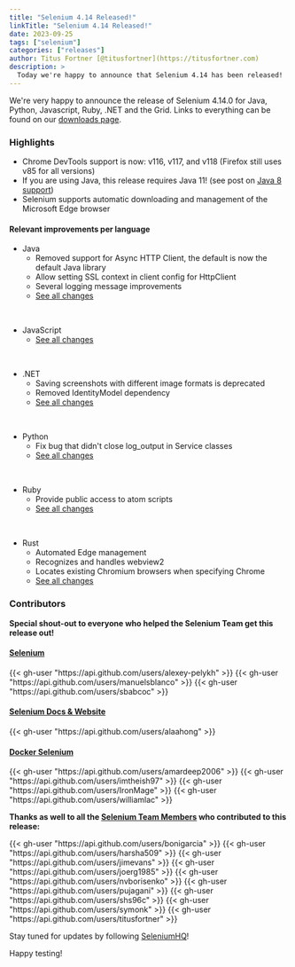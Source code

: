 ```yaml
---
title: "Selenium 4.14 Released!"
linkTitle: "Selenium 4.14 Released!"
date: 2023-09-25
tags: ["selenium"]
categories: ["releases"]
author: Titus Fortner [@titusfortner](https://titusfortner.com)
description: >
  Today we're happy to announce that Selenium 4.14 has been released!
---
```


We're very happy to announce the release of Selenium 4.14.0 for Java, 
Python, Javascript, Ruby, .NET and the Grid.
Links to everything can be found on our [downloads page][downloads].

### Highlights

  * Chrome DevTools support is now: v116, v117, and v118 (Firefox still uses v85 for all versions)
  * If you are using Java, this release requires Java 11! (see post on [Java 8 support](/blog/2023/java-8-support/))
  * Selenium supports automatic downloading and management of the Microsoft Edge browser

#### Relevant improvements per language

  * Java 
    * Removed support for Async HTTP Client, the default is now the default Java library
    * Allow setting SSL context in client config for HttpClient
    * Several logging message improvements
    * [See all changes](https://github.com/SeleniumHQ/selenium/blob/trunk/java/CHANGELOG)

  <br>
  
  * JavaScript
    * [See all changes](https://github.com/SeleniumHQ/selenium/blob/trunk/javascript/node/selenium-webdriver/CHANGES.md)
  
  <br>
  
  * .NET
    * Saving screenshots with different image formats is deprecated
    * Removed IdentityModel dependency
    * [See all changes](https://github.com/SeleniumHQ/selenium/blob/trunk/dotnet/CHANGELOG)
  
  <br>
  
  * Python
    * Fix bug that didn't close log_output in Service classes
    * [See all changes](https://github.com/SeleniumHQ/selenium/blob/trunk/py/CHANGES)

<br>
  
  * Ruby
    * Provide public access to atom scripts
    * [See all changes](https://github.com/SeleniumHQ/selenium/blob/trunk/rb/CHANGES)

<br>

  * Rust
    * Automated Edge management
    * Recognizes and handles webview2 
    * Locates existing Chromium browsers when specifying Chrome
    * [See all changes](https://github.com/SeleniumHQ/selenium/blob/trunk/rust/CHANGELOG.md)


### Contributors

**Special shout-out to everyone who helped the Selenium Team get this release out!**

#### [Selenium](https://github.com/SeleniumHQ/selenium)

<div class="d-flex justify-content-center">
  <div class="col-11 p-4 bg-transparent">
    <div class="row justify-content-center">
{{< gh-user "https://api.github.com/users/alexey-pelykh" >}} 
{{< gh-user "https://api.github.com/users/manuelsblanco" >}}
{{< gh-user "https://api.github.com/users/sbabcoc" >}}
    </div>
  </div>
</div>

#### [Selenium Docs & Website](https://github.com/SeleniumHQ/seleniumhq.github.io)

<div class="row justify-content-center">
  <div class="col-11 p-4 bg-transparent">
    <div class="row justify-content-center">
{{< gh-user "https://api.github.com/users/alaahong" >}}
    </div>
  </div>
</div>

#### [Docker Selenium](https://github.com/SeleniumHQ/docker-selenium)

<div class="row justify-content-center">
  <div class="col-11 p-4 bg-transparent">
    <div class="row justify-content-center">
{{< gh-user "https://api.github.com/users/amardeep2006" >}}
{{< gh-user "https://api.github.com/users/imtheish97" >}}
{{< gh-user "https://api.github.com/users/IronMage" >}}
{{< gh-user "https://api.github.com/users/williamlac" >}}
    </div>
  </div>
</div>

**Thanks as well to all the [Selenium Team Members][team] who contributed to this release:**

<div class="row justify-content-center">
  <div class="col-11 p-4 bg-transparent">
    <div class="row justify-content-center">
{{< gh-user "https://api.github.com/users/bonigarcia" >}}
{{< gh-user "https://api.github.com/users/harsha509" >}}
{{< gh-user "https://api.github.com/users/jimevans" >}}
{{< gh-user "https://api.github.com/users/joerg1985" >}}
{{< gh-user "https://api.github.com/users/nvborisenko" >}}
{{< gh-user "https://api.github.com/users/pujagani" >}}
{{< gh-user "https://api.github.com/users/shs96c" >}} 
{{< gh-user "https://api.github.com/users/symonk" >}} 
{{< gh-user "https://api.github.com/users/titusfortner" >}}
    </div>
  </div>
</div>

Stay tuned for updates by following [SeleniumHQ](https://twitter.com/seleniumhq)!

Happy testing!

[downloads]: /downloads
[bindings]: /downloads#bindings
[team]: /project/structure
[BiDi]: https://github.com/w3c/webdriver-bidi

